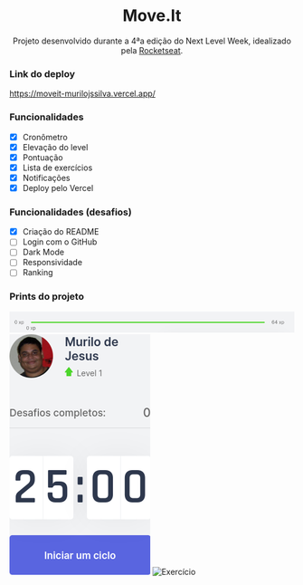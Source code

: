 <h1 align="center">Move.It</h1>

<p align="center">Projeto desenvolvido durante a 4ªa edição do Next Level Week, idealizado pela <a href="https://github.com/rocketseat">Rocketseat</a>.</p>

### Link do deploy

<p>
	<a href="https://moveit-murilojssilva.vercel.app/">https://moveit-murilojssilva.vercel.app/</a>
</p>

### Funcionalidades

- [x] Cronômetro
- [x] Elevação do level
- [x] Pontuação
- [x] Lista de exercícios
- [x] Notificações
- [X] Deploy pelo Vercel

### Funcionalidades (desafios)
- [x] Criação do README
- [ ] Login com o GitHub
- [ ] Dark Mode
- [ ] Responsividade
- [ ] Ranking

### Prints do projeto

<img alt="Barra de level" src="./public/readme/Barra de level.png" />

<img alt="Countdown" src="./public/readme/Countdown.png" />
<img alt="Exercício" src="./public/readme/Exercício.png" />
